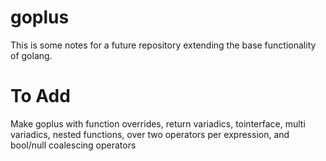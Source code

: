 # goplus
This is some notes for a future repository extending the base functionality of golang.

<h1>To Add</h1>
Make goplus with function overrides, return variadics, tointerface, multi variadics, nested functions, over two operators per expression, and bool/null coalescing operators
